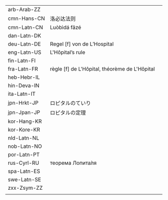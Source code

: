 | | | |
|-|-|-|
| arb-Arab-ZZ |  |  |
| cmn-Hans-CN | 洛必达法则 |  |
| cmn-Latn-CN | Luòbìdá fǎzé |  |
| dan-Latn-DK |  |  |
| deu-Latn-DE | Regel [f] von de L’Hospital |  |
| eng-Latn-US | L'Hôpital’s rule |  |
| fin-Latn-FI |  |  |
| fra-Latn-FR | règle [f] de L'Hôpital, théorème de L'Hôpital |  |
| heb-Hebr-IL |  |  |
| hin-Deva-IN |  |  |
| ita-Latn-IT |  |  |
| jpn-Hrkt-JP | ロピタルのていり |  |
| jpn-Jpan-JP | ロピタルの定理 |  |
| kor-Hang-KR |  |  |
| kor-Kore-KR |  |  |
| nld-Latn-NL |  |  |
| nob-Latn-NO |  |  |
| por-Latn-PT |  |  |
| rus-Cyrl-RU | теорема Лопита́ля |  |
| spa-Latn-ES |  |  |
| swe-Latn-SE |  |  |
| zxx-Zsym-ZZ |  |  |
|  |  |  |
